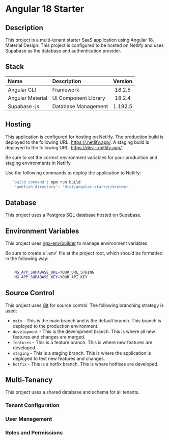 # Angular 18 Starter

## Description

This project is a multi-tenant starter SaaS application using Angular 18, Material Design. This project is configured to be hosted on Netlify and uses Supabase as the database and authentication provider.

## Stack

| Name             | Description          | Version |
| :--------------- | :------------------- | :-----: |
| Angular CLI      | Framework            | 18.2.5  |
| Angular Material | UI Component Library | 18.2.4  |
| Supabase-js      | Database Management  | 1.192.5 |

## Hosting

This application is configured for hosting on Netlify.
The production build is deployed to the following URL: [https://.netlify.app/](https://.netlify.app/).
A staging build is deployed to the following URL: [https://dev.-.netlify.app/](https://dev.-.netlify.app/).

Be sure to set the correct environment variables for your production and staging environments in Netlify.

Use the following commands to deploy the application to Netlify:

```bash
   'build command': npm run build
    'publish directory': 'dist/angular-starter/browser
```

## Database

This project uses a Postgres SQL database hosted on Supabase.


## Environment Variables

This project uses [ngx-env/builder](https://www.npmjs.com/package/@ngx-env/builder) to manage environment variables. 

Be sure to create a '.env' file at the project root, which should be formatted in the following way:

```bash

    NG_APP_SUPABASE_URL=YOUR_URL_STRING
    NG_APP_SUPABASE_KEY=YOUR_API_KEY

```

## Source Control

This project uses [Git](https://git-scm.com/) for source control. The following branching strategy is used:

- `main` - This is the main branch and is the default branch. This branch is deployed to the production environment.
- `development` - This is the development branch. This is where all new features and changes are merged.
- `features` - This is a feature branch. This is where new features are developed.
- `staging` - This is a staging branch. This is where the application is deployed to test new features and changes.
- `hotfix` - This is a hotfix branch. This is where hotfixes are developed.

## Multi-Tenancy

This project uses a shared database and schema for all tenants.  

### Tenant Configuration


### User Management


### Roles and Permissions


